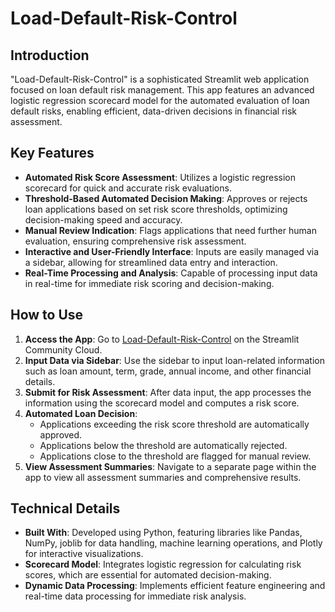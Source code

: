 # Load-Default-Risk-Control

## Introduction
"Load-Default-Risk-Control" is a sophisticated Streamlit web application focused on loan default risk management. This app features an advanced logistic regression scorecard model for the automated evaluation of loan default risks, enabling efficient, data-driven decisions in financial risk assessment.

## Key Features
- **Automated Risk Score Assessment**: Utilizes a logistic regression scorecard for quick and accurate risk evaluations.
- **Threshold-Based Automated Decision Making**: Approves or rejects loan applications based on set risk score thresholds, optimizing decision-making speed and accuracy.
- **Manual Review Indication**: Flags applications that need further human evaluation, ensuring comprehensive risk assessment.
- **Interactive and User-Friendly Interface**: Inputs are easily managed via a sidebar, allowing for streamlined data entry and interaction.
- **Real-Time Processing and Analysis**: Capable of processing input data in real-time for immediate risk scoring and decision-making.

## How to Use
1. **Access the App**: Go to [Load-Default-Risk-Control](https://load-default-risk-control.streamlit.app/) on the Streamlit Community Cloud.
2. **Input Data via Sidebar**: Use the sidebar to input loan-related information such as loan amount, term, grade, annual income, and other financial details.
3. **Submit for Risk Assessment**: After data input, the app processes the information using the scorecard model and computes a risk score.
4. **Automated Loan Decision**:
   - Applications exceeding the risk score threshold are automatically approved.
   - Applications below the threshold are automatically rejected.
   - Applications close to the threshold are flagged for manual review.
5. **View Assessment Summaries**: Navigate to a separate page within the app to view all assessment summaries and comprehensive results.

## Technical Details
- **Built With**: Developed using Python, featuring libraries like Pandas, NumPy, joblib for data handling, machine learning operations, and Plotly for interactive visualizations.
- **Scorecard Model**: Integrates logistic regression for calculating risk scores, which are essential for automated decision-making.
- **Dynamic Data Processing**: Implements efficient feature engineering and real-time data processing for immediate risk analysis.
